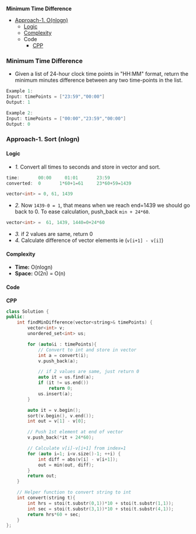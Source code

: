 **Minimum Time Difference**
- [Approach-1. O(nlogn)](#a1)
  - [Logic](#l)
  - [Complexity](#c)
  - Code
    - [CPP](#cpp)

### Minimum Time Difference
- Given a list of 24-hour clock time points in "HH:MM" format, return the minimum minutes difference between any two time-points in the list.
```c
Example 1:
Input: timePoints = ["23:59","00:00"]
Output: 1

Example 2:
Input: timePoints = ["00:00","23:59","00:00"]
Output: 0
```

<a name=a1></a>
### Approach-1. Sort (nlogn)
<a name=l></a>
#### Logic
- _1._ Convert all times to seconds and store in vector and sort.
```c
time:       00:00     01:01       23:59
converted:  0       1*60+1=61     23*60+59=1439

vector<int> = 0, 61, 1439
```
- _2._ Now `1439-0 = 1`, that means when we reach end=1439 we should go back to 0. To ease calculation, push_back `min + 24*60`.
```c
vector<int> =  61, 1439, 1440=0+24*60
```
- _3._ if 2 values are same, return 0
- _4._ Calculate difference of vector elements ie (`v[i+1] - v[i]`)

<a name=c></a>
#### Complexity
- **Time:** O(nlogn)
- **Space:** O(2n) = O(n)

#### Code
<a name=cpp></a>
**CPP**
```cpp
class Solution {
public:
    int findMinDifference(vector<string>& timePoints) {
        vector<int> v;
        unordered_set<int> us;

        for (auto&i : timePoints){
            // Convert to int and store in vector
            int a = convert(i);
            v.push_back(a);

            // if 2 values are same, just return 0
            auto it = us.find(a);
            if (it != us.end())
                return 0;
            us.insert(a);
        }

        auto it = v.begin();
        sort(v.begin(), v.end());
        int out = v[1] - v[0];

        // Push 1st element at end of vector
        v.push_back(*it + 24*60);

        // Calculate v[i]-v[i+1] from index=1
        for (auto i=1; i<v.size()-1; ++i) {
            int diff = abs(v[i] - v[i+1]);
            out = min(out, diff);
        }
        return out;
    }

    // Helper function to convert string to int
    int convert(string t){
        int hrs = stoi(t.substr(0,1))*10 + stoi(t.substr(1,1));
        int sec = stoi(t.substr(3,1))*10 + stoi(t.substr(4,1));
        return hrs*60 + sec;
    }
};
```
